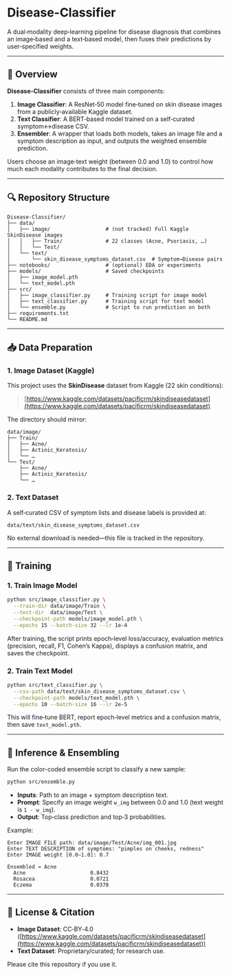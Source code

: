 # Disease-Classifier

A dual‑modality deep‑learning pipeline for disease diagnosis that combines an image‑based and a text‑based model, then fuses their predictions by user‑specified weights.

---

## 📖 Overview

**Disease-Classifier** consists of three main components:

1. **Image Classifier**: A ResNet‑50 model fine‑tuned on skin disease images from a publicly‑available Kaggle dataset.
2. **Text Classifier**: A BERT‑based model trained on a self‑curated symptom↔disease CSV.
3. **Ensembler**: A wrapper that loads both models, takes an image file and a symptom description as input, and outputs the weighted ensemble prediction.

Users choose an image‑text weight (between 0.0 and 1.0) to control how much each modality contributes to the final decision.

---

## 🔍 Repository Structure

```
Disease-Classifier/
├── data/
│   ├── image/                  # (not tracked) Full Kaggle SkinDisease images
│   │   ├── Train/              # 22 classes (Acne, Psoriasis, …)
│   │   └── Test/
│   └── text/
│       └── skin_disease_symptoms_dataset.csv  # Symptom→Disease pairs
├── notebooks/                  # (optional) EDA or experiments
├── models/                     # Saved checkpoints
│   ├── image_model.pth
│   └── text_model.pth
├── src/
│   ├── image_classifier.py     # Training script for image model
│   ├── text_classifier.py      # Training script for text model
│   └── ensemble.py             # Script to run prediction on both
├── requirements.txt
└── README.md
```

---


## 📥 Data Preparation

### 1. Image Dataset (Kaggle)

This project uses the **SkinDisease** dataset from Kaggle (22 skin conditions):

> [https://www.kaggle.com/datasets/pacificrm/skindiseasedataset](https://www.kaggle.com/datasets/pacificrm/skindiseasedataset)


The directory should mirror:

```
data/image/
├── Train/
│   ├── Acne/
│   ├── Actinic_Keratosis/
│   └── …
└── Test/
    ├── Acne/
    ├── Actinic_Keratosis/
    └── …
```

### 2. Text Dataset

A self‑curated CSV of symptom lists and disease labels is provided at:

```
data/text/skin_disease_symptoms_dataset.csv
```

No external download is needed—this file is tracked in the repository.

---

## 🚀 Training

### 1. Train Image Model

```bash
python src/image_classifier.py \
  --train-dir data/image/Train \
  --test-dir  data/image/Test \
  --checkpoint-path models/image_model.pth \
  --epochs 15 --batch-size 32 --lr 1e-4
```

After training, the script prints epoch‑level loss/accuracy, evaluation metrics (precision, recall, F1, Cohen’s Kappa), displays a confusion matrix, and saves the checkpoint.

### 2. Train Text Model

```bash
python src/text_classifier.py \
  --csv-path data/text/skin_disease_symptoms_dataset.csv \
  --checkpoint-path models/text_model.pth \
  --epochs 10 --batch-size 16 --lr 2e-5
```

This will fine‑tune BERT, report epoch‑level metrics and a confusion matrix, then save `text_model.pth`.

---

## 🎯 Inference & Ensembling

Run the color-coded ensemble script to classify a new sample:

```bash
python src/ensemble.py
```

* **Inputs**: Path to an image + symptom description text.
* **Prompt**: Specify an image weight `w_img` between 0.0 and 1.0 (text weight is `1 - w_img`).
* **Output**: Top‑class prediction and top‑3 probabilities.

Example:

```
Enter IMAGE FILE path: data/image/Test/Acne/img_001.jpg
Enter TEXT DESCRIPTION of symptoms: "pimples on cheeks, redness"
Enter IMAGE weight [0.0–1.0]: 0.7

Ensembled ➔ Acne
  Acne                     0.8432
  Rosacea                  0.0721
  Eczema                   0.0378
```

---

## 📜 License & Citation

* **Image Dataset**: CC‑BY‑4.0 ([https://www.kaggle.com/datasets/pacificrm/skindiseasedataset](https://www.kaggle.com/datasets/pacificrm/skindiseasedataset))
* **Text Dataset**: Proprietary/curated; for research use.

Please cite this repository if you use it.
